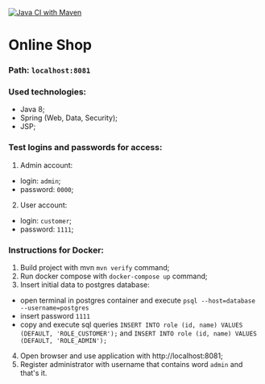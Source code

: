 [![Java CI with Maven](https://github.com/DKharchenko25/OnlineShop_SpringData_SpringWeb_SpringSecurity_JSP/actions/workflows/maven.yml/badge.svg)](https://github.com/DKharchenko25/OnlineShop_SpringData_SpringWeb_SpringSecurity_JSP/actions/workflows/maven.yml)
# Online Shop

### Path: ```localhost:8081```

### Used technologies:
 - Java 8;
 - Spring (Web, Data, Security);
 - JSP;

### Test logins and passwords for access:

1. Admin account:

- login: ```admin```;
- password: ```0000```;

2. User account:

- login: ```customer```;
- password: ```1111```;

### Instructions for Docker:

1. Build project with mvn ```mvn verify``` command;
2. Run docker compose with ```docker-compose up``` command;
3. Insert initial data to postgres database:
- open terminal in postgres container and execute ```psql --host=database --username=postgres```
- insert password ```1111```
- copy and execute sql queries ```INSERT INTO role (id, name) VALUES (DEFAULT, 'ROLE_CUSTOMER');``` and ```INSERT INTO role (id, name) VALUES (DEFAULT, 'ROLE_ADMIN');```
4. Open browser and use application with http://localhost:8081;
5. Register administrator with username that contains word ```admin``` and that's it.